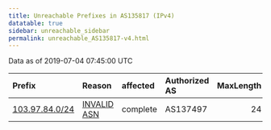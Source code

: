 ```yaml
---
title: Unreachable Prefixes in AS135817 (IPv4)
datatable: true
sidebar: unreachable_sidebar
permalink: unreachable_AS135817-v4.html
---
```


Data as of 2019-07-04 07:45:00 UTC


<div class="datatable-begin"></div>

| Prefix                                                 | Reason                                                                                                 | affected   | Authorized AS   |   MaxLength | Anchor                                       |   unreachable /24s |
|:-------------------------------------------------------|:-------------------------------------------------------------------------------------------------------|:-----------|:----------------|------------:|:---------------------------------------------|-------------------:|
| [103.97.84.0/24](https://stat.ripe.net/103.97.84.0/24) | [INVALID ASN](https://rpki-validator.ripe.net/announcement-preview?asn=AS135817&prefix=103.97.84.0/24) | complete   | AS137497        |          24 | [APNIC](unreachable_APNIC_RPKI_Root-v4.html) |                  1 |

<div class="datatable-end"></div>